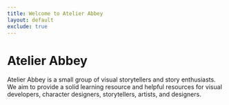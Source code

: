 ```yaml
---
title: Welcome to Atelier Abbey
layout: default
exclude: true
---
```


<div class="bg-big bg-one">
<div class="page-wrapper">

<div class="one_third">
<h1>Atelier Abbey</h1>
</div>

<div class="two_third">

Atelier Abbey is a small group of visual storytellers and story enthusiasts. We aim to provide a solid learning resource and helpful resources for visual developers, character designers, storytellers, artists, and designers.

</div>

<div class="clear"></div>

</div>
</div>